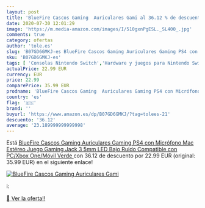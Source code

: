 ```yaml
---
layout: post
title: 'BlueFire Cascos Gaming  Auriculares Gami al 36.12 % de descuento'
date: 2020-07-30 12:01:29
image: 'https://m.media-amazon.com/images/I/510gxnPgESL._SL400_.jpg'
comments: true
category: ofertas
author: 'tole.es'
slug: 'B07GD6GMKJ-es BlueFire Cascos Gaming Auriculares Gaming PS4 con...'
sku: 'B07GD6GMKJ-es'
tags: [ 'Consolas Nintendo Switch','Hardware y juegos para Nintendo Switch','Hogar y cocina','Muebles de TV y multimedia','Muebles de hogar','Sillas Gaming','Videojuegos','ps4', ]
actualPrice: 22.99 EUR
currency: EUR
price: 22.99
comparePrice: 35.99 EUR
prodname: 'BlueFire Cascos Gaming  Auriculares Gaming PS4 con Micrófono Mac Estéreo Juego Gaming Jack 3 5mm LED Bajo Ruido Compatible con PC/Xbox One/Móvil  Verde '
country: 'es'
flag: '🇪🇸'
brand: ''
buyurl: 'https://www.amazon.es/dp/B07GD6GMKJ/?tag=tolees-21'
descuento: '36.12'
average: '23.189999999999998'
---
```


Está [BlueFire Cascos Gaming  Auriculares Gaming PS4 con Micrófono Mac Estéreo Juego Gaming Jack 3 5mm LED Bajo Ruido Compatible con PC/Xbox One/Móvil  Verde ](https://www.amazon.es/dp/B07GD6GMKJ/?tag=tolees-21) con 36.12 de descuento por 22.99 EUR (original: 35.99 EUR) en el siguiente enlace!

[![BlueFire Cascos Gaming  Auriculares Gami](https://m.media-amazon.com/images/I/510gxnPgESL._SL400_.jpg)](https://www.amazon.es/dp/B07GD6GMKJ/?tag=tolees-21)

ℹ️:


[🛒 Ver la oferta!!](https://www.amazon.es/dp/B07GD6GMKJ/?tag=tolees-21)
